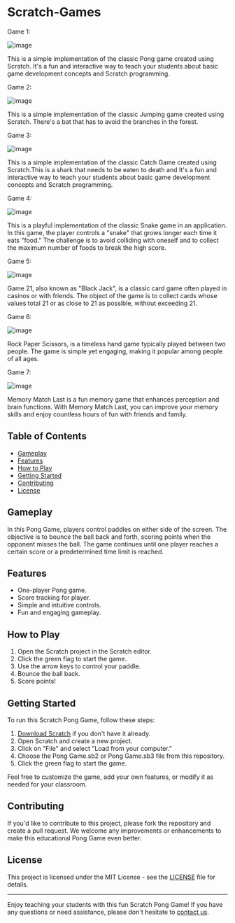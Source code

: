 # Scratch-Games
Game 1:

![image](https://github.com/VagelisKormazos/Scratch-Games/assets/100516014/470ee207-5c6d-4b2b-94de-2262cc8d7e56)

This is a simple implementation of the classic Pong game created using Scratch. It's a fun and interactive way to teach your students about basic game development concepts and Scratch programming.

Game 2:

![image](https://github.com/VagelisKormazos/Scratch-Games/assets/100516014/df86871d-8dcc-46e7-b1b9-f25abdecb3b1)

This is a simple implementation of the classic Jumping game created using Scratch. There's a bat that has to avoid the branches in the forest.

Game 3:

![image](https://github.com/VagelisKormazos/Scratch-Games/assets/100516014/3f71b87b-42c8-40ef-a2ae-1352dd049d2b)

This is a simple implementation of the classic Catch Game created using Scratch.This is a shark that needs to be eaten to death and It's a fun and interactive way to teach your students about basic game development concepts and Scratch programming.

Game 4:

![image](https://github.com/VagelisKormazos/Scratch-Games/assets/100516014/17bb0303-2c55-45b2-997f-7fc41fbb4ea5)

This is a playful implementation of the classic Snake game in an application. In this game, the player controls a "snake" that grows longer each time it eats "food." The challenge is to avoid colliding with oneself and to collect the maximum number of foods to break the high score.

Game 5:

![image](https://github.com/VagelisKormazos/Scratch-Games/assets/100516014/1e5de865-2543-4560-a400-a8236b5e6b96)

Game 21, also known as "Black Jack", is a classic card game often played in casinos or with friends. The object of the game is to collect cards whose values total 21 or as close to 21 as possible, without exceeding 21.

Game 6:

![image](https://github.com/VagelisKormazos/Scratch-Games/assets/100516014/cd225eb0-1c58-4007-9332-83cd31de1959)

Rock Paper Scissors, is a timeless hand game typically played between two people. The game is simple yet engaging, making it popular among people of all ages.

Game 7:

![image](https://github.com/VagelisKormazos/Scratch-Games/assets/100516014/f668851f-b6c9-4051-943b-b1398d9c2107)


Memory Match Last is a fun memory game that enhances perception and brain functions. With Memory Match Last, you can improve your memory skills and enjoy countless hours of fun with friends and family.

## Table of Contents
- [Gameplay](#gameplay)
- [Features](#features)
- [How to Play](#how-to-play)
- [Getting Started](#getting-started)
- [Contributing](#contributing)
- [License](#license)

## Gameplay

In this Pong Game, players control paddles on either side of the screen. The objective is to bounce the ball back and forth, scoring points when the opponent misses the ball. The game continues until one player reaches a certain score or a predetermined time limit is reached.

## Features

- One-player Pong game.
- Score tracking for player.
- Simple and intuitive controls.
- Fun and engaging gameplay.

## How to Play

1. Open the Scratch project in the Scratch editor.
2. Click the green flag to start the game.
3. Use the arrow keys to control your paddle.
4. Bounce the ball back.
5. Score points!
   
## Getting Started

To run this Scratch Pong Game, follow these steps:

1. [Download Scratch](https://scratch.mit.edu/download) if you don't have it already.
2. Open Scratch and create a new project.
3. Click on "File" and select "Load from your computer."
4. Choose the Pong Game.sb2 or Pong Game.sb3 file from this repository.
5. Click the green flag to start the game.

Feel free to customize the game, add your own features, or modify it as needed for your classroom.

## Contributing

If you'd like to contribute to this project, please fork the repository and create a pull request. We welcome any improvements or enhancements to make this educational Pong Game even better.

## License

This project is licensed under the MIT License - see the [LICENSE](LICENSE) file for details.

---

Enjoy teaching your students with this fun Scratch Pong Game! If you have any questions or need assistance, please don't hesitate to [contact us](mailto:youremail@example.com).



